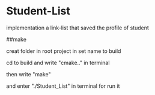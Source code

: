 # Student-List
implementation a link-list that saved the profile of student

##make

creat folder in root project in set name to build

cd to build and write "cmake.." in terminal 

then write "make" 

and enter "./Student_List" in terminal for run it
